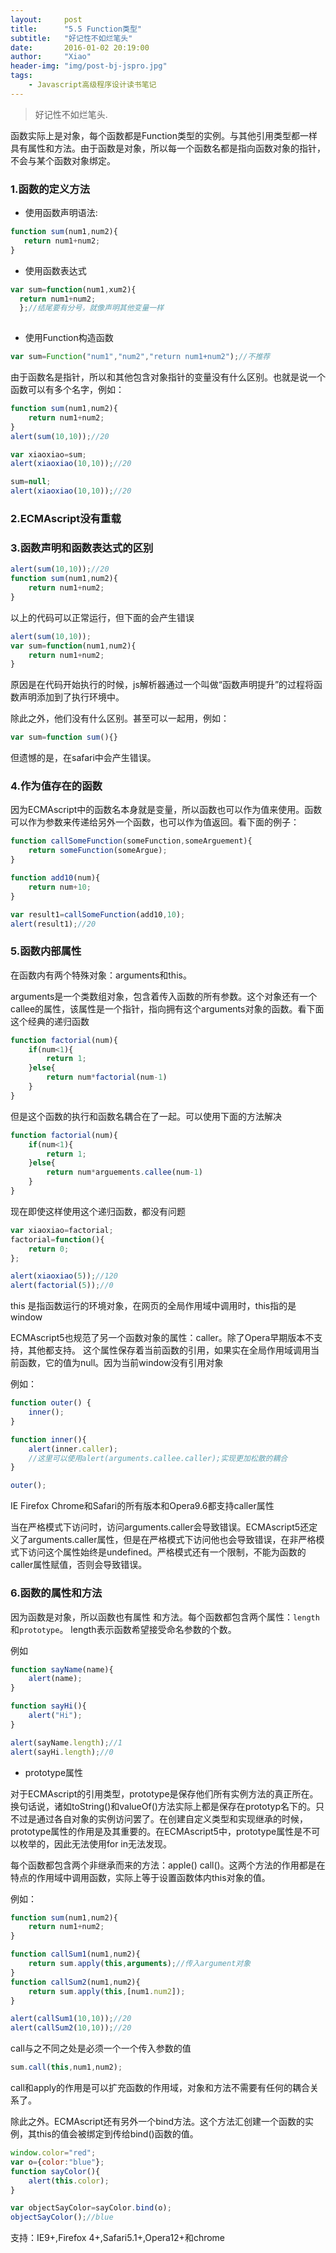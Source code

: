 ```yaml
---
layout:     post
title:      "5.5 Function类型"
subtitle:   "好记性不如烂笔头"
date:       2016-01-02 20:19:00
author:     "Xiao"
header-img: "img/post-bj-jspro.jpg"
tags:
    - Javascript高级程序设计读书笔记
---
```


>好记性不如烂笔头.


函数实际上是对象，每个函数都是Function类型的实例。与其他引用类型都一样具有属性和方法。由于函数是对象，所以每一个函数名都是指向函数对象的指针，不会与某个函数对象绑定。

### 1.函数的定义方法

- 使用函数声明语法:

```javascript
function sum(num1,num2){
   return num1+num2; 
}
```
- 使用函数表达式

```javascript
var sum=function(num1,xum2){ 
  return num1+num2; 
  };//结尾要有分号，就像声明其他变量一样
  
```

- 使用Function构造函数

```javascript
var sum=Function("num1","num2","return num1+num2");//不推荐
```

由于函数名是指针，所以和其他包含对象指针的变量没有什么区别。也就是说一个函数可以有多个名字，例如：

```javascript
function sum(num1,num2){
	return num1+num2;
}
alert(sum(10,10));//20

var xiaoxiao=sum;
alert(xiaoxiao(10,10));//20

sum=null;
alert(xiaoxiao(10,10));//20
```

### 2.ECMAscript没有重载

### 3.函数声明和函数表达式的区别

```javascript
alert(sum(10,10));//20
function sum(num1,num2){
	return num1+num2;
}
```

以上的代码可以正常运行，但下面的会产生错误

```javascript
alert(sum(10,10));
var sum=function(num1,num2){
	return num1+num2;
}
```

原因是在代码开始执行的时候，js解析器通过一个叫做“函数声明提升”的过程将函数声明添加到了执行环境中。

除此之外，他们没有什么区别。甚至可以一起用，例如：

```javascript
var sum=function sum(){}
```

但遗憾的是，在safari中会产生错误。

### 4.作为值存在的函数

因为ECMAscript中的函数名本身就是变量，所以函数也可以作为值来使用。函数可以作为参数来传递给另外一个函数，也可以作为值返回。看下面的例子：

```javascript
function callSomeFunction(someFunction,someArguement){
	return someFunction(someArgue);
}

function add10(num){
	return num+10;
}

var result1=callSomeFunction(add10,10);
alert(result1);//20
```

### 5.函数内部属性

在函数内有两个特殊对象：arguments和this。

arguments是一个类数组对象，包含着传入函数的所有参数。这个对象还有一个callee的属性，该属性是一个指针，指向拥有这个arguments对象的函数。看下面这个经典的递归函数

```javascript
function factorial(num){
	if(num<1){
		return 1;
	}else{
		return num*factorial(num-1)
	}
}
```

但是这个函数的执行和函数名耦合在了一起。可以使用下面的方法解决

```javascript
function factorial(num){
	if(num<1){
		return 1;
	}else{
		return num*arguements.callee(num-1)
	}
}
```

现在即使这样使用这个递归函数，都没有问题

```javascript
var xiaoxiao=factorial;
factorial=function(){
	return 0;
};

alert(xiaoxiao(5));//120
alert(factorial(5));//0
```

this 是指函数运行的环境对象，在网页的全局作用域中调用时，this指的是window

ECMAscript5也规范了另一个函数对象的属性：caller。除了Opera早期版本不支持，其他都支持。
这个属性保存着当前函数的引用，如果实在全局作用域调用当前函数，它的值为null。因为当前window没有引用对象

例如：

```javascript
function outer() {
	inner();
}

function inner(){
	alert(inner.caller);
	//这里可以使用alert(arguments.callee.caller);实现更加松散的耦合
}

outer();

```
IE Firefox Chrome和Safari的所有版本和Opera9.6都支持caller属性


当在严格模式下访问时，访问arguments.caller会导致错误。ECMAscript5还定义了arguments.caller属性，但是在严格模式下访问他也会导致错误，在非严格模式下访问这个属性始终是undefined。严格模式还有一个限制，不能为函数的caller属性赋值，否则会导致错误。

### 6.函数的属性和方法

因为函数是对象，所以函数也有属性 和方法。每个函数都包含两个属性：`length`和`prototype`。
length表示函数希望接受命名参数的个数。

例如

```javascript
function sayName(name){
	alert(name);
}

function sayHi(){
	alert("Hi");
}

alert(sayName.length);//1
alert(sayHi.length);//0

```

- prototype属性

对于ECMAscript的引用类型，prototype是保存他们所有实例方法的真正所在。换句话说，诸如toString()和valueOf()方法实际上都是保存在prototyp名下的。只不过是通过各自对象的实例访问罢了。在创建自定义类型和实现继承的时候，prototype属性的作用是及其重要的。在ECMAscript5中，prototype属性是不可以枚举的，因此无法使用for in无法发现。

每个函数都包含两个非继承而来的方法：apple() call()。这两个方法的作用都是在特点的作用域中调用函数，实际上等于设置函数体内this对象的值。

例如：

```javascript
function sum(num1,num2){
	return num1+num2;
}

function callSum1(num1,num2){
	return sum.apply(this,arguments);//传入argument对象
}
function callSum2(num1,num2){
	return sum.apply(this,[num1.num2]);
}

alert(callSum1(10,10));//20
alert(callSum2(10,10));//20

```

call与之不同之处是必须一个一个传入参数的值

```javascript
sum.call(this,num1,num2);
```

call和apply的作用是可以扩充函数的作用域，对象和方法不需要有任何的耦合关系了。

除此之外。ECMAscript还有另外一个bind方法。这个方法汇创建一个函数的实例，其this的值会被绑定到传给bind()函数的值。

```javascript
window.color="red";
var o={color:"blue"};
function sayColor(){
	alert(this.color);
}

var objectSayColor=sayColor.bind(o);
objectSayColor();//blue

```

支持：IE9+,Firefox 4+,Safari5.1+,Opera12+和chrome

